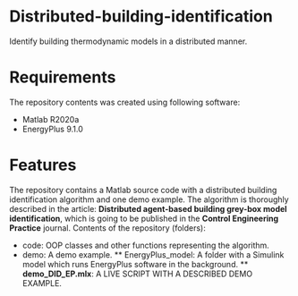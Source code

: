 # Distributed-building-identification
Identify building thermodynamic models in a distributed manner.

# Requirements
The repository contents was created using following software:
 * Matlab R2020a
 * EnergyPlus 9.1.0

# Features
The repository contains a Matlab source code with a distributed building identification algorithm and one demo example.
The algorithm is thoroughly described in the article: __Distributed agent-based building grey-box model identification__, which is going to be published in the __Control Engineering Practice__ journal.
Contents of the repository (folders):
* code: OOP classes and other functions representing the algorithm.
* demo: A demo example.
** EnergyPlus_model: A folder with a Simulink model which runs EnergyPlus software in the background.
** __demo_DID_EP.mlx__: A LIVE SCRIPT WITH A DESCRIBED DEMO EXAMPLE.
